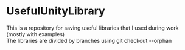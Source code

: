 # UsefulUnityLibrary
This is a repository for saving useful libraries that I used during work (mostly with examples)  
The libraries are divided by branches using git checkout --orphan
